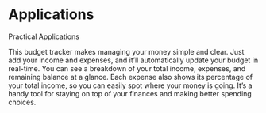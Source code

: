 # Applications
Practical Applications

This budget tracker makes managing your money simple and clear. Just add your income and expenses, and it’ll automatically update your budget in real-time. You can see a breakdown of your total income, expenses, and remaining balance at a glance. Each expense also shows its percentage of your total income, so you can easily spot where your money is going. It’s a handy tool for staying on top of your finances and making better spending choices.
